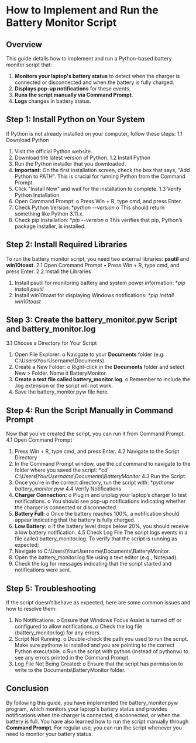 # How to Implement and Run the Battery Monitor Script

## Overview

This guide details how to implement and run a Python-based battery monitor script that:
1.	**Monitors your laptop's battery status** to detect when the charger is connected or disconnected and when the battery is fully charged.
2.	**Displays pop-up notifications** for these events.
3.	**Runs the script manually via Command Prompt**.
4.	**Logs** changes in battery status.

## Step 1: Install Python on Your System

If Python is not already installed on your computer, follow these steps:
1.1 Download Python
  1.	Visit the official Python website.
  2.	Download the latest version of Python.
1.2 Install Python
  1.	Run the Python installer that you downloaded.
  2.	**Important:** On the first installation screen, check the box          that says, "Add Python to PATH". This is crucial for running        Python from the Command Prompt.
  3.	Click "Install Now" and wait for the installation to complete.
1.3 Verify Python Installation
  1.	Open Command Prompt:
        o	Press Win + R, type cmd, and press Enter.
  2.	Check Python Version:
      **python --version*
        o	This should return something like Python 3.11.x.
  3.	Check pip Installation:
      **pip --version*
        o	This verifies that pip, Python’s package installer, is              installed.

## Step 2: Install Required Libraries

To run the battery monitor script, you need two external libraries: **psutil** and **win10toast**.
2.1 Open Command Prompt
  •	Press Win + R, type cmd, and press Enter.
2.2 Install the Libraries
  1.	Install psutil for monitoring battery and system power              information:
        **pip install psutil*
  2.	Install win10toast for displaying Windows notifications:
        **pip install win10toast*

## Step 3: Create the battery_monitor.pyw Script and battery_monitor.log
3.1 Choose a Directory for Your Script
  1.	Open File Explorer:
  o	Navigate to your **Documents** folder (e.g. C:\Users\YourUsername\Documents).
  2.	Create a New Folder:
  o	Right-click in the **Documents** folder and select New > Folder.   Name it BatteryMonitor.
  3.	**Create a text file called battery_monitor.log**. 
  o	Remember to include the .log extension or the script will not       work.
  4.	Save the battery_monitor.pyw file here.

## Step 4: Run the Script Manually in Command Prompt

Now that you've created the script, you can run it from Command Prompt.
4.1 Open Command Prompt
  1.	Press Win + R, type cmd, and press Enter.
4.2 Navigate to the Script Directory
  1.	In the Command Prompt window, use the cd command to navigate        to the folder where you saved the script:
        **cd C:\Users\YourUsername\Documents\BatteryMonitor*
4.3 Run the Script
  1.	Once you’re in the correct directory, run the script with:
        **pythonw battery_monitor.pyw*
4.4 Verify Notifications
  1.	**Charger Connection:**
        o	Plug in and unplug your laptop’s charger to test                    notifications.
        o	You should see pop-up notifications indicating whether              the charger is connected or disconnected.
  2.	**Battery Full:**
        o	Once the battery reaches 100%, a notification should                appear indicating that the battery is fully charged.
  3.	**Low Battery:**
        o	If the battery level drops below 20%, you should receive            a low battery notification.
4.5 Check Log File
The script logs events in a file called battery_monitor.log. To verify that the script is running as expected:
  1.	Navigate to C:\Users\YourUsername\Documents\BatteryMonitor.
  2.	Open the battery_monitor.log file using a text editor (e.g.,        Notepad).
  3.	Check the log for messages indicating that the script started       and notifications were sent.

## Step 5: Troubleshooting

If the script doesn’t behave as expected, here are some common issues and how to resolve them:
  1.	No Notifications:
        o	Ensure that Windows Focus Assist is turned off or                   configured to allow notifications.
        o	Check the log file (battery_monitor.log) for any errors.
  2.	Script Not Running:
        o	Double-check the path you used to run the script. Make              sure pythonw is installed and you are pointing to the               correct Python executable.
        o	Run the script with python (instead of pythonw) to see              any errors printed in the Command Prompt.
  3.	Log File Not Being Created:
        o	Ensure that the script has permission to write to the               Documents\BatteryMonitor folder.

## Conclusion

By following this guide, you have implemented the battery_monitor.pyw program, which monitors your laptop's battery status and provides notifications when the charger is connected, disconnected, or when the battery is full. You have also learned how to run the script manually through **Command Prompt**.
For regular use, you can run the script whenever you need to monitor your battery status.


